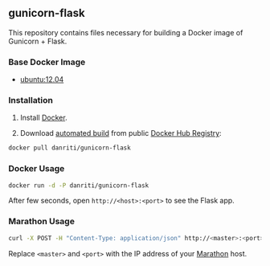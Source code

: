 ## gunicorn-flask

This repository contains files necessary for building a Docker image of
Gunicorn + Flask.

### Base Docker Image

* [ubuntu:12.04](https://registry.hub.docker.com/_/ubuntu/)

### Installation

1. Install [Docker](https://www.docker.com/).

2. Download [automated build](https://registry.hub.docker.com/u/danriti/gunicorn-flask/) from public [Docker Hub Registry](https://registry.hub.docker.com/):

```bash
docker pull danriti/gunicorn-flask
```

### Docker Usage

```bash
docker run -d -P danriti/gunicorn-flask
```

After few seconds, open `http://<host>:<port>` to see the Flask app.

### Marathon Usage

```bash
curl -X POST -H "Content-Type: application/json" http://<master>:<port>/v2/apps -d@hello.json
```

Replace `<master>` and `<port>` with the IP address of your [Marathon][1] host.

[1]: https://mesosphere.github.io/marathon/
